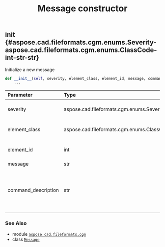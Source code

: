 ﻿---
title: Message constructor
second_title: Aspose.CAD for Python via .NET API References
description: 
type: docs
weight: 10
url: /python-net/aspose.cad.fileformats.cgm/message/__init__/
is_root: false
---

## __init__ {#aspose.cad.fileformats.cgm.enums.Severity-aspose.cad.fileformats.cgm.enums.ClassCode-int-str-str}

Initialize a new message



```python
def __init__(self, severity, element_class, element_id, message, command_description):
    ...
```


| Parameter | Type | Description |
| :- | :- | :- |
| severity | aspose.cad.fileformats.cgm.enums.Severity | The severity of the message |
| element_class | aspose.cad.fileformats.cgm.enums.ClassCode | The corresponding element class |
| element_id | int | The corresponding element ID |
| message | str | A message |
| command_description | str | The command description (optional), typically the output of the  method for the command |



### See Also
* module [`aspose.cad.fileformats.cgm`](../../)
* class [`Message`](/cad/python-net/aspose.cad.fileformats.cgm/message)
